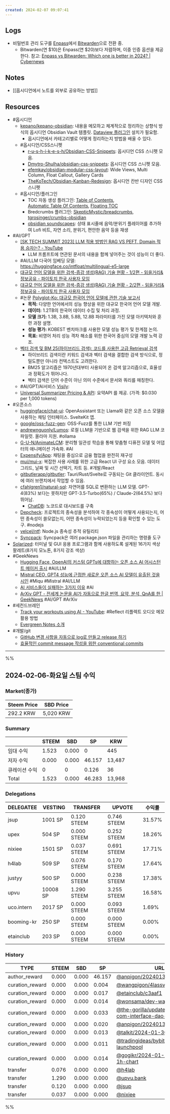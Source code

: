 ```yaml
---
created: 2024-02-07 09:07:41
---
```


## Logs

- 비밀번호 관리 도구를 [Enpass](https://www.enpass.io/)에서 [Bitwarden](https://bitwarden.com/)으로 전환 중.
	- Bitwarden(연 \$10)은 Enpass(연 \$20)보다 저렴하며, 이중 인증 옵션을 제공한다. 참고: [Enpass vs Bitwarden: Which one is better in 2024? | Cybernews](https://cybernews.com/best-password-managers/enpass-vs-bitwarden)

## Notes
- [[옵시디언에서 노트를 외부로 공유하는 방법]]

## Resources
- #옵시디언
	- [kepano/kepano-obsidian](https://github.com/kepano/kepano-obsidian): 내용을 메모하고 체계적으로 정리하는 상향식 방식의 옵시디언 Obsidian Vault 템플릿. [Dataview 플러그인](https://obsidian.md/plugins?id=dataview) 설치가 필요함.
		- 옵시디언에서 카테고리별로 어떻게 정리하는지 방법을 배울 수 있다.
	- #옵시디언/CSS스니펫
		- [r-u-s-h-i-k-e-s-h/Obsidian-CSS-Snippets](https://github.com/r-u-s-h-i-k-e-s-h/Obsidian-CSS-Snippets/): 옵시디언 CSS 스니펫 모음. 
		- [Dmytro-Shulha/obsidian-css-snippets](https://github.com/Dmytro-Shulha/obsidian-css-snippets): 옵시디언 CSS 스니펫 모음. 
		- [efemkay/obsidian-modular-css-layout](https://github.com/efemkay/obsidian-modular-css-layout): Wide Views, Multi Column, Float Callout, Gallery Cards
		- [TheKoTech/Obsidian-Kanban-Redesign](https://github.com/TheKoTech/Obsidian-Kanban-Redesign): 옵시디언 칸반 디자인 CSS 스니펫
	- #옵시디언/플러그인
		- TOC 자동 생성 플러그인: [Table of Contents](https://obsidian.md/plugins?id=obsidian-plugin-toc), [Automatic Table Of Contents](https://obsidian.md/plugins?id=automatic-table-of-contents), [Floating TOC](https://obsidian.md/plugins?id=floating-toc)
		- Bredcrumbs 플러그인: [SkepticMystic/breadcrumbs](https://github.com/SkepticMystic/breadcrumbs), [tgrosinger/crumbs-obsidian](https://github.com/tgrosinger/crumbs-obsidian)
		- [obsidian soundscapes](https://github.com/andrewmcgivery/obsidian-soundscapes): 상태 표시줄에 음악/분위기 플레이어를 추가하여 Lofi 비트, 자연 소리, 분위기, 편안한 음악 등을 재생
- #AI/GPT 
	- [[SK TECH SUMMIT 2023] LLM 적용 방법인 RAG VS PEFT, Domain 적용 승자는? - YouTube](https://www.youtube.com/watch?v=WWaPGDS7ZQs)
		- LLM 프롬프트에 연관된 문서의 내용을 함께 넣어주는 것이 성능이 더 좋다.
	- #AI/LLM 다국어 임베딩 모델: https://huggingface.co/intfloat/multilingual-e5-large
	- [대규모 언어 모델을 위한 검색-증강 생성(RAG) 기술 현황 - 1/2편 - 읽을거리&정보공유 - 파이토치 한국 사용자 모임](https://discuss.pytorch.kr/t/rag-1-2/3135)
	- [대규모 언어 모델을 위한 검색-증강 생성(RAG) 기술 현황 - 2/2편 - 읽을거리&정보공유 - 파이토치 한국 사용자 모임](https://discuss.pytorch.kr/t/rag-2-2/3160)
	- #논문 [Polyglot-Ko: 대규모 한국어 언어 모델에 관한 기술 보고서](https://arxiv.org/pdf/2306.02254.pdf)
		- **목적:** 다양한 언어에서의 성능 향상을 위한 대규모 한국어 언어 모델 개발.
		- **데이터:** 1.2TB의 한국어 데이터 수집 및 처리 과정.
		- **모델 크기:** 1.3B, 3.8B, 5.8B, 12.8B 파라미터를 가진 모델 아키텍처와 훈련 과정 설명.
		- **성능 평가:** KOBEST 벤치마크를 사용한 모델 성능 평가 및 한계점 논의.
		- **목표:** 비영어 처리 성능 격차 해소를 위한 한국어 중심의 모델 개발 노력 강조.
	- [벡터 검색 및 BM 25(하이브리드 검색): 코드를 사용한 고급 Retrieval 검색](https://medium.com/ai-insights-cobet/hybrid-search-and-bm-25-advanced-retrieval-with-code-8cc9801fa454)
		- 하이브리드 검색이란 키워드 검색과 벡터 검색을 결합한 검색 방식으로, 정밀도뿐만 아니라 컨텍스트도 고려한다. 
		- BM25 알고리즘은 1970년대부터 사용되어 온 검색 알고리즘으로, 효율성과 정확도가 뛰어나다. 
		- 벡터 검색은 단어 수준이 아닌 의미 수준에서 문서와 쿼리를 매칭한다.
	- #AI/GPT/AI서비스 [Visily](https://app.visily.ai): 
	- [Universal Summarizer Pricing & API](https://kagi.com/summarizer/api.html): 요약API 를 제공. (가격: $0.030 per 1,000 tokens)
- #오픈소스
	- [huggingface/chat-ui](https://github.com/huggingface/chat-ui): OpenAssistant 또는 Llama와 같은 오픈 소스 모델을 사용하는 채팅 인터페이스. SvelteKit 앱.
	- [google/oss-fuzz-gen](https://github.com/google/oss-fuzz-gen): OSS-Fuzz를 통한 LLM 기반 퍼징
	- [andrewnguonly/Lumos](https://github.com/andrewnguonly/Lumos): 로컬 LLM을 기반으로 웹 검색을 위한 RAG LLM 코파일럿. 올라마 지원. #ollama 
	- [G-U-N/AnimateLCM](https://github.com/G-U-N/AnimateLCM): 분리형 일관성 학습을 통해 맞춤형 디퓨전 모델 및 어댑터의 애니메이션 가속화. #AI
	- [Expensify/App](https://github.com/Expensify/App): 채팅을 중심으로 금융 협업을 완전히 재구성
	- [mui/mui-x](https://github.com/mui/mui-x): 복잡한 사용 사례를 위한 고급 React UI 구성 요소 모음. 데이터 그리드, 날짜 및 시간 선택기, 차트 등. #개발/React 
	- [gitbutlerapp/gitbutler](https://github.com/gitbutlerapp/gitbutler): Tauri/Rust/Svelte로 구동되는 Git 클라이언트. 동시에 여러 브랜치에서 작업할 수 있음.
	- [cfahlgren1/natural-sql](https://github.com/cfahlgren1/natural-sql): 자연어를 SQL로 변환하는 LLM 모델. GPT-4(83%) 보다는 못하지만 GPT-3.5-Turbo(65%) / Claude-2(64.5%) 보다 뛰어남.  
		- [ChatDB](https://www.chatdb.ai/): 노코드로 대시보드를 구축
	- [Depcheck](https://github.com/depcheck/depcheck): 프로젝트의 종속성을 분석하여 각 종속성이 어떻게 사용되는지, 어떤 종속성이 쓸모없는지, 어떤 종속성이 누락되었는지 등을 확인할 수 있는 도구. #nodejs 
	- [velcel/ntf](https://github.com/vercel/nft): Node.js 종속성 추적 유틸리티
	- [Syncpack](https://jamiemason.github.io/syncpack/guide/getting-started): Syncpack은 여러 package.json 파일을 관리하는 명령줄 도구
- [Solarized](https://ethanschoonover.com/solarized): 터미널 및 GUI 응용 프로그램과 함께 사용하도록 설계된 16가지 색상 팔레트(8가지 모노톤, 8가지 강조 색상)
- #GeekNews 
	- [Hugging Face, OpenAI의 커스텀 GPTs에 대항하는 오픈 소스 AI 어시스턴트 메이커 출시](https://news.hada.io/topic?id=13233) #AI/LLM
	- [Mistral CEO, GPT4 성능에 근접한 새로운 오픈 소스 AI 모델이 유출된 것을 시인](https://news.hada.io/topic?id=13143) #Miqu #Mistral #AI/LLM
	- [AI 서비스들이 실패하는 3가지 이유](https://news.hada.io/topic?id=13232) #AI
	- [ArXiv GPT - 전세계 논문을 AI가 자동으로 한글 번역, 요약, 분석, QnA를 한 | GeekNews](https://news.hada.io/topic?id=12187) #AI/GPT #ArXiv
- #세컨드브레인
	- [Track your workouts using AI - YouTube](https://www.youtube.com/watch?v=ojf3chXjJwc&t=642s): #Reflect 리플렉트 오디오 메모 활용 방법
	- [Evergreen Notes 소개](https://brunch.co.kr/@kys4620/157)
- #개발/git
	- [GitHub 변경 사항을 자동으로 log로 만들고 release 하기](https://musma.github.io/2020/07/27/changelog.html)
	- [효율적인 commit message 작성을 위한 conventional commits](https://medium.com/humanscape-tech/%ED%9A%A8%EC%9C%A8%EC%A0%81%EC%9D%B8-commit-message-%EC%9E%91%EC%84%B1%EC%9D%84-%EC%9C%84%ED%95%9C-conventional-commits-ae885898e754)

---
%%

## 2024-02-06-화요일 스팀 수익

### Market(종가)
| Steem Price | SBD Price |
| --- | --- |
| 292.2 KRW | 5,020 KRW |

### Summary
| | STEEM | SBD | SP | KRW |
| --- | --- | --- | --- |--- |
| 임대 수익 | 1.523 | 0.000 | 0 | 445 |
| 저자 수익 | 0.000 | 0.000 | 46.157 | 13,487 |
| 큐레이션 수익 | 0 | 0 | 0.126 | 36 |
| Total | 1.523 | 0.000 | 46.283 | 13,968 |

### Delegations
| DELEGATEE | VESTING | TRANSFER | UPVOTE | 수익률 |
| --- | --- | --- | --- | --- |
| jsup | 1001 SP | 0.120 STEEM | 0.746 STEEM | 31.57% |
| upex | 504 SP | 0.000 STEEM | 0.252 STEEM | 18.26% |
| nixiee | 1501 SP | 0.037 STEEM | 0.691 STEEM | 17.71% |
| h4lab | 509 SP | 0.076 STEEM | 0.170 STEEM | 17.64% |
| justyy | 500 SP | 0.000 STEEM | 0.238 STEEM | 17.38% |
| upvu | 10008 SP | 1.290 STEEM | 3.255 STEEM | 16.58% |
| uco.intern | 2017 SP | 0.000 STEEM | 0.093 STEEM | 1.69% |
| booming-kr | 250 SP | 0.000 STEEM | 0.000 STEEM | 0.00% |
| etainclub | 203 SP | 0.000 STEEM | 0.000 STEEM | 0.00% |

### History
| TYPE | STEEM | SBD | SP | URL |
| --- | --- | --- | --- | --- |
| author_reward | 0.000 | 0.000 | 46.157 | [@anpigon/20240130t113539983z](https://steemit.com/@anpigon/20240130t113539983z) |
| curation_reward | 0.000 | 0.000 | 0.004 | [@wangpigon/4lassv](https://steemit.com/@wangpigon/4lassv) |
| curation_reward | 0.000 | 0.000 | 0.017 | [@etainclub/c3aaf1](https://steemit.com/@etainclub/c3aaf1) |
| curation_reward | 0.000 | 0.000 | 0.014 | [@wonsama/dev-wails](https://steemit.com/@wonsama/dev-wails) |
| curation_reward | 0.000 | 0.000 | 0.033 | [@the-gorilla/update-steemit-com-interface-dao-proposal](https://steemit.com/@the-gorilla/update-steemit-com-interface-dao-proposal) |
| curation_reward | 0.000 | 0.000 | 0.020 | [@anpigon/20240130t113539983z](https://steemit.com/@anpigon/20240130t113539983z) |
| curation_reward | 0.000 | 0.000 | 0.013 | [@talkit/2024-01-30-8868220](https://steemit.com/@talkit/2024-01-30-8868220) |
| curation_reward | 0.000 | 0.000 | 0.011 | [@tradingideas/bybit-ondo-launchpool](https://steemit.com/@tradingideas/bybit-ondo-launchpool) |
| curation_reward | 0.000 | 0.000 | 0.014 | [@gogikr/2024-01-31-btcusdt-1h-chart](https://steemit.com/@gogikr/2024-01-31-btcusdt-1h-chart) |
| transfer | 0.076 | 0.000 | 0.000 | [@h4lab](https://steemit.com/@h4lab) |
| transfer | 1.290 | 0.000 | 0.000 | [@upvu.bank](https://steemit.com/@upvu.bank) |
| transfer | 0.120 | 0.000 | 0.000 | [@jsup](https://steemit.com/@jsup) |
| transfer | 0.037 | 0.000 | 0.000 | [@nixiee](https://steemit.com/@nixiee) |


%%
